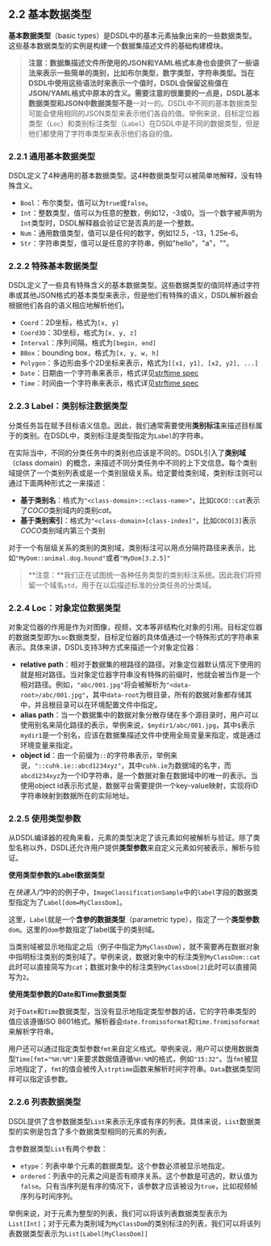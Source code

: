## 2.2 基本数据类型

**基本数据类型**（basic types）是DSDL中的基本元素抽象出来的一些数据类型。这些基本数据类型的实例是构建一个数据集描述文件的基础构建模块。

> **注意：**数据集描述文件所使用的JSON和YAML格式本身也会提供了一些语法来表示一些简单的类别，比如布尔类型，数字类型，字符串类型。当在DSDL中使用这些语法时来表示一个值时，DSDL会保留这些值在JSON/YAML格式中原本的含义。需要注意的很重要的一点是，DSDL基本数据类型和JSON中数据类型**不是**一对一的。DSDL中不同的基本数据类型可能会使用相同的JSON类型来表示他们各自的值。举例来说，目标定位器类型（`Loc`）和类别标注类型（`Label`）在DSDL中是不同的数据类型，但是他们都使用了字符串类型来表示他们各自的值。

### 2.2.1 通用基本数据类型

DSDL定义了4种通用的基本数据类型。这4种数据类型可以被简单地解释，没有特殊含义。

+ `Bool`：布尔类型，值可以为`true`或`false`。
+ `Int`：整数类型，值可以为任意的整数，例如12，-3或0。当一个数字被声明为`Int`类型时，DSDL解释器会验证它是否真的是一个整数。
+ `Num`：通用数值类型，值可以是任何的数字，例如12.5，-13，1.25e-6。
+ `Str`：字符串类型，值可以是任意的字符串，例如"hello"，"a"，""。

### 2.2.2 特殊基本数据类型

DSDL定义了一些具有特殊含义的基本数据类型。这些数据类型的值同样通过字符串或其他JSON格式的基本类型来表示，但是他们有特殊的语义，DSDL解析器会根据他们各自的语义相应地解析他们。

+ `Coord`：2D坐标，格式为`[x, y]`
+ `Coord3D`：3D坐标，格式为`[x, y, z]`
+ `Interval`：序列间隔，格式为`[begin, end]`
+ `BBox`：bounding box，格式为`[x, y, w, h]`
+ `Polygon`：多边形由多个2D坐标来表示，格式为`[[x1, y1], [x2, y2], ...]`
+ `Date`：日期由一个字符串来表示，格式详见[strftime spec](https://strftime.org/)
+ `Time`：时间由一个字符串来表示，格式详见[strftime spec](https://strftime.org/)

### 2.2.3 Label：类别标注数据类型

分类任务旨在赋予目标语义信息。因此，我们通常需要使用**类别标注**来描述目标属于的类别。在DSDL中，类别标注是类型指定为`Label`的字符串。

在实际当中，不同的分类任务中的类别也应该是不同的。DSDL引入了**类别域**（class domain）的概念，来描述不同分类任务中不同的上下文信息。每个类别域提供了一个类别列表或是一个类别层级关系。给定要给类别域，类别标注则可以通过下面两种形式之一来描述：

+ **基于类别名**：格式为`"<class-domain>::<class-name>"`，比如`COCO::cat`表示了*COCO*类别域内的类别*cat*。
+ **基于类别索引**：格式为`"<class-domain>[class-index]"`，比如`COCO[3]`表示*COCO*类别域内第三个类别

对于一个有层级关系的类别的类别域，类别标注可以用点分隔符路径来表示，比如`"MyDom::animal.dog.hound"`或者`"MyDom[3.2.5]"`

> **注意：**我们正在试图统一各种任务类型的类别标注系统。因此我们将预留一个域名`std`，用于在以后描述标准的分类任务的分类域。

### 2.2.4 Loc：对象定位数据类型

对象定位器的作用是作为对图像，视频，文本等非结构化对象的引用。目标定位器的数据类型即为`Loc`数据类型，目标定位器的具体值通过一个特殊形式的字符串来表示。具体来讲，DSDL支持3种方式来描述一个对象定位器：

+ **relative path**：相对于数据集的根路径的路径。对象定位器默认情况下使用的就是相对路径。当对象定位器字符串没有特殊的前缀时，他就会被当作是一个相对路径。例如，`"abc/001.jpg"`将会被解析为`"<data-root>/abc/001.jpg"`，其中`data-root`为根目录，所有的数据对象都存储其中，并且根目录可以在环境配置文件中指定。
+ **alias path**：当一个数据集中的数据对象分散存储在多个源目录时，用户可以使用别名来简化路径的表示，举例来说，`$mydir1/abc/001.jpg`，其中`$`表示`mydir1`是一个别名，应该在数据集描述文件中使用全局变量来指定，或是通过环境变量来指定。
+ **object id**：由一个前缀为`::`的字符串表示，举例来说，`"::cuhk.ie::abcd1234xyz"`，其中`cuhk.ie`为数据域的名字，而`abcd1234xyz`为一个ID字符串，是一个数据对象在数据域中的唯一的表示。当使用object id表示形式是，数据平台需要提供一个key-value映射，实现将ID字符串映射到数据所在的实际地址。

### 2.2.5 使用类型参数

从DSDL编译器的视角来看，元素的类型决定了该元素如何被解析与验证。除了类型名称以外，DSDL还允许用户提供**类型参数**来自定义元素如何被表示，解析与验证。

**使用类型参数的Label数据类型**

在*快速入门*中的的例子中，`ImageClassificationSample`中的`label`字段的数据类型指定为了`Label[dom=MyClassDom]`。

这里，`Label`就是一个**含参的数据类型**（parametric type），指定了一个**类型参数**`dom`。这里的`dom`参数指定了label属于的类别域。

当类别域被显示地指定之后（例子中指定为`MyClassDom`），就不需要再在数据对象中指明标注类别的类别域了。举例来说，数据对象中的标注类别`MyClassDom::cat`此时可以直接简写为`cat`；数据对象中的标注类别`MyClassDom[2]`此时可以直接简写为`2`。

**使用类型参数的Date和Time数据类型**

对于`Date`和`Time`数据类型，当没有显示地指定类型参数的话，它的字符串类型的值应该遵循ISO 8601格式。解析器会`date.fromisoformat`和`time.fromisoformat`来解析字符串。

用户还可以通过指定类型参数`fmt`来自定义格式。举例来说，用户可以使用数据类型`Time[fmt="%H:%M"]`来要求数据值遵循`%H:%M`的格式，例如`"15:32"`。当`fmt`被显示地指定了，`fmt`的值会被传入`strptime`函数来解析时间字符串。`Data`数据类型同样可以指定该参数。

### 2.2.6 列表数据类型

DSDL提供了含参数据类型`List`来表示无序或有序的列表。具体来说，`List`数据类型的实例是包含了多个数据类型相同的元素的列表。

含参数据类型`List`有两个参数：

+ `etype`：列表中单个元素的数据类型。这个参数必须被显示地指定。
+ `ordered`：列表中的元素之间是否有顺序关系。这个参数是可选的，默认值为`false`。只有当序列是有序的情况下，该参数才应该被设为`true`，比如视频帧序列与时间序列。

举例来说，对于元素为整型的列表，我们可以将该列表数据类型表示为`List[Int]`；对于元素为类别域为`MyClassDom`的类别标注的列表，我们可以将该列表数据类型表示为`List[Label[MyClassDom]]`